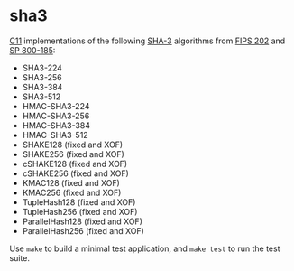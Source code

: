 # sha3

[C11][] implementations of the following [SHA-3][] algorithms from [FIPS 202][] and 
[SP 800-185][800-185]:

* SHA3-224
* SHA3-256
* SHA3-384
* SHA3-512
* HMAC-SHA3-224
* HMAC-SHA3-256
* HMAC-SHA3-384
* HMAC-SHA3-512
* SHAKE128 (fixed and XOF)
* SHAKE256 (fixed and XOF)
* cSHAKE128 (fixed and XOF)
* cSHAKE256 (fixed and XOF)
* KMAC128 (fixed and XOF)
* KMAC256 (fixed and XOF)
* TupleHash128 (fixed and XOF)
* TupleHash256 (fixed and XOF)
* ParallelHash128 (fixed and XOF)
* ParallelHash256 (fixed and XOF)

Use `make` to build a minimal test application, and `make test` to run
the test suite.

[C11]: https://en.wikipedia.org/wiki/C11_(C_standard_revision)
  "ISO/IEC 9899:2011"
[SHA-3]: https://en.wikipedia.org/wiki/SHA-3
  "Secure Hash Algorithm 3"
[FIPS 202]: https://csrc.nist.gov/pubs/fips/202/final
  "SHA-3 Standard: Permutation-Based Hash and Extendable-Output Functions"
[800-185]: https://csrc.nist.gov/pubs/sp/800/185/final
  "SHA-3 Derived Functions: cSHAKE, KMAC, TupleHash, and ParallelHash"
